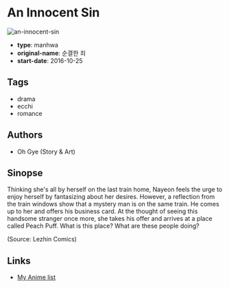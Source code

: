 # An Innocent Sin

![an-innocent-sin](https://cdn.myanimelist.net/images/manga/3/235781.jpg)

-   **type**: manhwa
-   **original-name**: 순결한 죄
-   **start-date**: 2016-10-25

## Tags

-   drama
-   ecchi
-   romance

## Authors

-   Oh Gye (Story & Art)

## Sinopse

Thinking she's all by herself on the last train home, Nayeon feels the urge to enjoy herself by fantasizing about her desires. However, a reflection from the train windows show that a mystery man is on the same train. He comes up to her and offers his business card. At the thought of seeing this handsome stranger once more, she takes his offer and arrives at a place called Peach Puff. What is this place? What are these people doing?

(Source: Lezhin Comics)

## Links

-   [My Anime list](https://myanimelist.net/manga/124997/An_Innocent_Sin)
